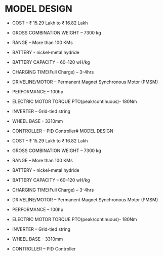 # MODEL DESIGN

- 	COST  – ₹ 15.29 Lakh to ₹ 16.82 Lakh
- 	GROSS COMBINATION WEIGHT  – 7300 kg 
- 	RANGE  – More than 100 KMs
- 	BATTERY  - nickel-metal hydride
-   BATTERY CAPACITY  –  60–120 wH/kg
- 	CHARGING TIME(Full Charge)  – 3-4hrs 
- 	DRIVELINE/MOTOR  –  Permanent Magnet Synchronous Motor (PMSM)
- 	PERFORMANCE  – 100hp
- 	ELECTRIC MOTOR TORQUE PTO(peak/continuous)- 180Nm
- 	INVERTER – Grid-tied string
- 	WHEEL BASE - 3310mm
- 	CONTROLLER – PID Controller# MODEL DESIGN

- 	COST  – ₹ 15.29 Lakh to ₹ 16.82 Lakh
- 	GROSS COMBINATION WEIGHT  – 7300 kg 
- 	RANGE  – More than 100 KMs
- 	BATTERY  - nickel-metal hydride
-   BATTERY CAPACITY  –  60–120 wH/kg
- 	CHARGING TIME(Full Charge)  – 3-4hrs 
- 	DRIVELINE/MOTOR  –  Permanent Magnet Synchronous Motor (PMSM)
- 	PERFORMANCE  – 100hp
- 	ELECTRIC MOTOR TORQUE PTO(peak/continuous)- 180Nm
- 	INVERTER – Grid-tied string
- 	WHEEL BASE - 3310mm
- 	CONTROLLER – PID Controller
